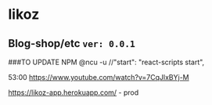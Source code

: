 # likoz
## Blog-shop/etc `ver: 0.0.1`
###TO UPDATE NPM @ncu -u
       //"start": "react-scripts start",

53:00 https://www.youtube.com/watch?v=7CqJlxBYj-M

https://likoz-app.herokuapp.com/ - prod